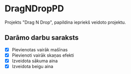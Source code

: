 # DragNDropPD
Projekts "Drag N Drop", papildina iepriekš veidoto projektu.
## Darāmo darbu saraksts
- [x] Pievienotas vairāk mašīnas
- [x] Pievienoti vairāk skaņas efekti
- [x] Izveidota sākuma aina
- [x] Izveidota beigu aina

